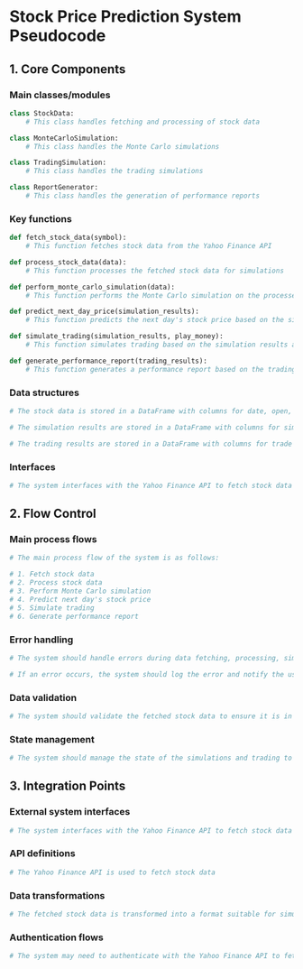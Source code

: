 # Stock Price Prediction System Pseudocode

## 1. Core Components

### Main classes/modules

```python
class StockData:
    # This class handles fetching and processing of stock data

class MonteCarloSimulation:
    # This class handles the Monte Carlo simulations

class TradingSimulation:
    # This class handles the trading simulations

class ReportGenerator:
    # This class handles the generation of performance reports
```

### Key functions

```python
def fetch_stock_data(symbol):
    # This function fetches stock data from the Yahoo Finance API

def process_stock_data(data):
    # This function processes the fetched stock data for simulations

def perform_monte_carlo_simulation(data):
    # This function performs the Monte Carlo simulation on the processed data

def predict_next_day_price(simulation_results):
    # This function predicts the next day's stock price based on the simulation results

def simulate_trading(simulation_results, play_money):
    # This function simulates trading based on the simulation results and play money

def generate_performance_report(trading_results):
    # This function generates a performance report based on the trading results
```

### Data structures

```python
# The stock data is stored in a DataFrame with columns for date, open, high, low, close, and volume

# The simulation results are stored in a DataFrame with columns for simulation number and predicted price

# The trading results are stored in a DataFrame with columns for trade number, trade action, trade price, and trade result
```

### Interfaces

```python
# The system interfaces with the Yahoo Finance API to fetch stock data
```

## 2. Flow Control

### Main process flows

```python
# The main process flow of the system is as follows:

# 1. Fetch stock data
# 2. Process stock data
# 3. Perform Monte Carlo simulation
# 4. Predict next day's stock price
# 5. Simulate trading
# 6. Generate performance report
```

### Error handling

```python
# The system should handle errors during data fetching, processing, simulations, and report generation

# If an error occurs, the system should log the error and notify the user
```

### Data validation

```python
# The system should validate the fetched stock data to ensure it is in the correct format and contains no missing values
```

### State management

```python
# The system should manage the state of the simulations and trading to ensure accurate results and reports
```

## 3. Integration Points

### External system interfaces

```python
# The system interfaces with the Yahoo Finance API to fetch stock data
```

### API definitions

```python
# The Yahoo Finance API is used to fetch stock data
```

### Data transformations

```python
# The fetched stock data is transformed into a format suitable for simulations
```

### Authentication flows

```python
# The system may need to authenticate with the Yahoo Finance API to fetch stock data
```